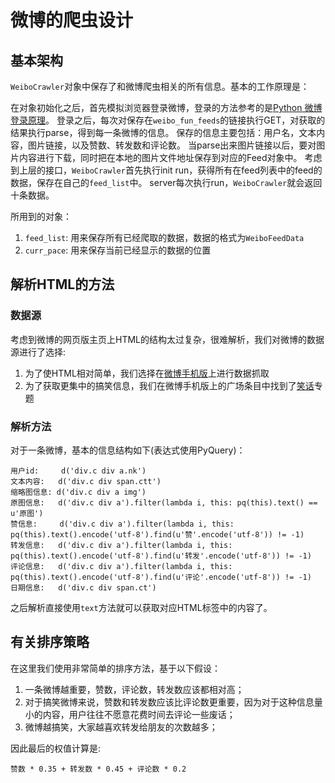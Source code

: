 

# 微博的爬虫设计

## 基本架构

`WeiboCrawler`对象中保存了和微博爬虫相关的所有信息。基本的工作原理是：

在对象初始化之后，首先模拟浏览器登录微博，登录的方法参考的是[Python 微博登录原理](https://gist.github.com/mrluanma/3621775)。
登录之后，每次对保存在`weibo_fun_feeds`的链接执行GET，对获取的结果执行parse，得到每一条微博的信息。
保存的信息主要包括：用户名，文本内容，图片链接，以及赞数、转发数和评论数。
当parse出来图片链接以后，要对图片内容进行下载，同时把在本地的图片文件地址保存到对应的Feed对象中。
考虑到上层的接口，`WeiboCrawler`首先执行init run，获得所有在feed列表中的feed的数据，保存在自己的`feed_list`中。
server每次执行run，`WeiboCrawler`就会返回十条数据。

所用到的对象：

1. `feed_list`: 用来保存所有已经爬取的数据，数据的格式为`WeiboFeedData`
2. `curr_pace`: 用来保存当前已经显示的数据的位置

## 解析HTML的方法

### 数据源

考虑到微博的网页版主页上HTML的结构太过复杂，很难解析，我们对微博的数据源进行了选择:

1. 为了使HTML相对简单，我们选择在[微博手机版](http://weibo.cn)上进行数据抓取
2. 为了获取更集中的搞笑信息，我们在微博手机版上的广场条目中找到了[笑话](http://weibo.cn/pub/category?cat=1899)专题

### 解析方法

对于一条微博，基本的信息结构如下(表达式使用PyQuery)：

    用户id:     d('div.c div a.nk')
    文本内容:   d('div.c div span.ctt')
    缩略图信息: d('div.c div a img')
    原图信息:   d('div.c div a').filter(lambda i, this: pq(this).text() == u'原图')
    赞信息:     d('div.c div a').filter(lambda i, this: pq(this).text().encode('utf-8').find(u'赞'.encode('utf-8')) != -1)
    转发信息:   d('div.c div a').filter(lambda i, this: pq(this).text().encode('utf-8').find(u'转发'.encode('utf-8')) != -1)
    评论信息:   d('div.c div a').filter(lambda i, this: pq(this).text().encode('utf-8').find(u'评论'.encode('utf-8')) != -1)
    日期信息:   d('div.c div span.ct')

之后解析直接使用`text`方法就可以获取对应HTML标签中的内容了。

## 有关排序策略

在这里我们使用非常简单的排序方法，基于以下假设：

1. 一条微博越重要，赞数，评论数，转发数应该都相对高；
2. 对于搞笑微博来说，赞数和转发数应该比评论数更重要，因为对于这种信息量小的内容，用户往往不愿意花费时间去评论一些废话；
3. 微博越搞笑，大家越喜欢转发给朋友的次数越多；


因此最后的权值计算是:

    赞数 * 0.35 + 转发数 * 0.45 + 评论数 * 0.2
